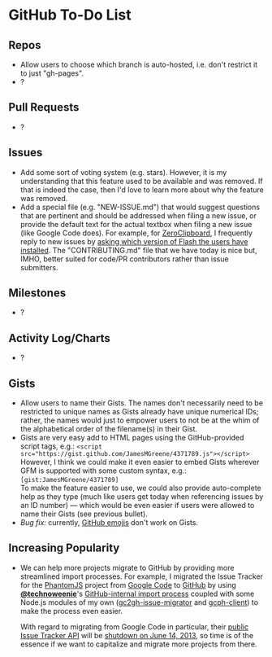 # GitHub To-Do List

## Repos
 - Allow users to choose which branch is auto-hosted, i.e. don't restrict it to just "gh-pages".
 - ?


## Pull Requests
 - ?


## Issues
 - Add some sort of voting system (e.g. stars). However, it is my understanding that this feature used to be available
   and was removed. If that is indeed the case, then I'd love to learn more about why the feature was removed.
 - Add a special file (e.g. "NEW-ISSUE.md") that would suggest questions that are pertinent and should be addressed
   when filing a new issue, or provide the default text for the actual textbox when filing a new issue (like Google
   Code does). For example, for [ZeroClipboard](https://github.com/jonrohan/ZeroClipboard), I frequently reply to
   new issues by [asking which version of Flash the users have installed](https://github.com/jonrohan/ZeroClipboard/issues/85#issuecomment-12543512).
   The "CONTRIBUTING.md" file that we have today is nice but, IMHO, better suited for code/PR contributors rather than
   issue submitters.


## Milestones
 - ?


## Activity Log/Charts
 - ?


## Gists
 - Allow users to name their Gists. The names don't necessarily need to be restricted to unique names as Gists
   already have unique numerical IDs; rather, the names would just to empower users to not be at the whim of
   the alphabetical order of the filename(s) in their Gist.
 - Gists are very easy add to HTML pages using the GitHub-provided script tags, e.g.:
      `<script src="https://gist.github.com/JamesMGreene/4371789.js"></script>`  
   However, I think we could make it even easier to embed Gists wherever GFM is supported with some custom syntax, e.g.:
      `[gist:JamesMGreene/4371789]`  
   To make the feature easier to use, we could also provide auto-complete help as they type (much like users get
   today when referencing issues by an ID number) &mdash; which would be even easier if users were allowed to name
   their Gists (see previous bullet).
 - _Bug fix:_ currently, [GitHub emojis](http://www.emoji-cheat-sheet.com/) don't work on Gists.


## Increasing Popularity
 - We can help more projects migrate to GitHub by providing more streamlined import processes.
   For example, I migrated the Issue Tracker for the [PhantomJS](https://github.com/ariya/phantomjs) project
   from [Google Code](http://code.google.com/p/phantomjs/issues/list) to [GitHub](https://github.com/JamesMGreene/phantomjs-issues)
   by using [**@technoweenie**](https://github.com/technoweenie)'s
   [GitHub-internal import process](https://gist.github.com/7f75ced1fa7576412901/006a7c69f57521e026be85937c9641e861e81802)
   coupled with some Node.js modules of my own \([gc2gh-issue-migrator](https://github.com/JamesMGreene/gc2gh-issue-migrator)
   and [gcph-client](https://github.com/JamesMGreene/node-gcph-client)\) to make the process even easier.
   
   With regard to migrating from Google Code in particular, their [public Issue Tracker API](http://code.google.com/p/support/wiki/IssueTrackerAPI)
   will be [shutdown on June 14, 2013](http://googleblog.blogspot.com/2012/12/winter-cleaning.html), so time is
   of the essence if we want to capitalize and migrate more projects from there.


